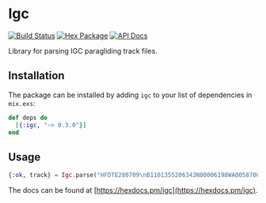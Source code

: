 # Igc

[![Build Status](https://circleci.com/gh/balexand/igc/tree/master.svg?style=shield)](https://circleci.com/gh/balexand/igc)
[![Hex Package](http://img.shields.io/hexpm/v/igc.svg?style=flat)](https://hex.pm/packages/igc)
[![API Docs](https://img.shields.io/badge/api-docs-yellow.svg?style=flat)](https://hexdocs.pm/igc/)

Library for parsing IGC paragliding track files.

## Installation

The package can be installed by adding `igc` to your list of dependencies in
`mix.exs`:

```elixir
def deps do
  [{:igc, "~> 0.3.0"}]
end
```

## Usage

```elixir
{:ok, track} = Igc.parse("HFDTE280709\nB1101355206343N00006198WA0058700558")
```

The docs can be found at [https://hexdocs.pm/igc](https://hexdocs.pm/igc).
